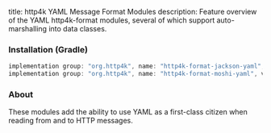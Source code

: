 title: http4k YAML Message Format Modules
description: Feature overview of the YAML http4k-format modules, several of which support auto-marshalling into data classes.

### Installation (Gradle)

```groovy
implementation group: "org.http4k", name: "http4k-format-jackson-yaml", version: "4.25.10.1"
implementation group: "org.http4k", name: "http4k-format-moshi-yaml", version: "4.25.10.1"
```

### About
These modules add the ability to use YAML as a first-class citizen when reading from and to HTTP messages. 

[http4k]: https://http4k.org
